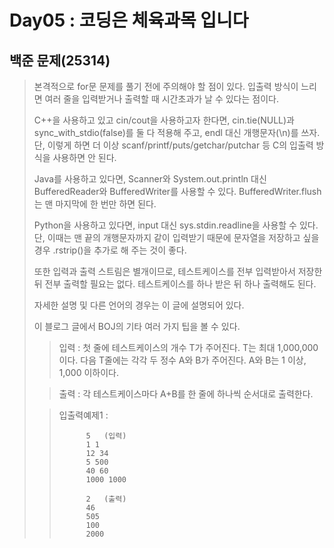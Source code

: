 # Day05 : 코딩은 체육과목 입니다
## 백준 문제(25314)
> 본격적으로 for문 문제를 풀기 전에 주의해야 할 점이 있다. 입출력 방식이 느리면 여러 줄을 입력받거나 출력할 때 시간초과가 날 수 있다는 점이다.
>
> C++을 사용하고 있고 cin/cout을 사용하고자 한다면, cin.tie(NULL)과 sync_with_stdio(false)를 둘 다 적용해 주고, endl 대신 개행문자(\n)를 쓰자. 단, 이렇게 하면 더 이상 scanf/printf/puts/getchar/putchar 등 C의 입출력 방식을 사용하면 안 된다.
>
>Java를 사용하고 있다면, Scanner와 System.out.println 대신 BufferedReader와 BufferedWriter를 사용할 수 있다. BufferedWriter.flush는 맨 마지막에 한 번만 하면 된다.
>
>Python을 사용하고 있다면, input 대신 sys.stdin.readline을 사용할 수 있다. 단, 이때는 맨 끝의 개행문자까지 같이 입력받기 때문에 문자열을 저장하고 싶을 경우 .rstrip()을 추가로 해 주는 것이 좋다.
>
>또한 입력과 출력 스트림은 별개이므로, 테스트케이스를 전부 입력받아서 저장한 뒤 전부 출력할 필요는 없다. 테스트케이스를 하나 받은 뒤 하나 출력해도 된다.
>
>자세한 설명 및 다른 언어의 경우는 이 글에 설명되어 있다.
>
>이 블로그 글에서 BOJ의 기타 여러 가지 팁을 볼 수 있다.
>
> >입력 : 첫 줄에 테스트케이스의 개수 T가 주어진다. T는 최대 1,000,000이다. 다음 T줄에는 각각 두 정수 A와 B가 주어진다. A와 B는 1 이상, 1,000 이하이다.
>
>>출력 : 각 테스트케이스마다 A+B를 한 줄에 하나씩 순서대로 출력한다.
>
> >입출력예제1 :
> >
>>           5   (입력) 
> >           1 1
> >           12 34
> >           5 500
> >           40 60
> >           1000 1000
> >
>>           2   (출력) 
> >           46
> >           505
> >           100
> >           2000
>